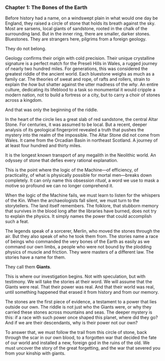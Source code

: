 ### **Chapter 1: The Bones of the Earth**

Before history had a name, on a windswept plain in what would one day be England, they raised a circle of stone that holds its breath against the sky. Most are sarsens, local giants of sandstone, rooted in the chalk of the surrounding land. But in the inner ring, there are smaller, darker stones. Bluestones. They are strangers here, pilgrims from a foreign geology.

They do not belong.

Geology confirms their origin with cold precision. Their unique crystalline signature is a perfect match for the Preseli Hills in Wales, a rugged journey of nearly two hundred miles. For generations, this was considered the greatest riddle of the ancient world. Each bluestone weighs as much as a family car. The theories of sweat and rope, of rafts and rollers, strain to explain the *how* but shatter against the utter madness of the *why*. An entire culture, dedicating its lifeblood to a task so monumental it would cripple a modern nation, not to build a fortress or a city, but to carry a choir of stones across a kingdom.

And that was only the beginning of the riddle.

In the heart of the circle lies a great slab of red sandstone, the central Altar Stone. For centuries, it was assumed to be local. But a recent, deeper analysis of its geological fingerprint revealed a truth that pushes the mystery into the realm of the impossible. The Altar Stone did not come from Wales. It came from the Orcadian Basin in northeast Scotland. A journey of at least four hundred and thirty miles.

It is the longest known transport of any megalith in the Neolithic world. An odyssey of stone that defies every rational explanation.

This is the point where the logic of the Machine—of efficiency, of practicality, of what is physically possible for mortal men—breaks down completely. It can only name this obsession *ritual*, a word we use to mask a motive so profound we can no longer comprehend it.

When the logic of the Machine fails, we must learn to listen for the whispers of the Kin. When the archaeologists fall silent, we must turn to the storytellers. The land itself remembers. The folklore, that stubborn memory that survives in the blood long after the libraries have burned, does not try to explain the physics. It simply names the power that could accomplish such a feat.

The legends speak of a sorcerer, Merlin, who moved the stones through the air. But they also speak of who he took them from. The stories name a race of beings who commanded the very bones of the Earth as easily as we command our own limbs, a people who were not bound by the plodding physics of muscle and friction. They were masters of a different law. The stories have a name for them.

They call them **Giants**.

This is where our investigation begins. Not with speculation, but with testimony. We will take the stories at their word. We will assume that the Giants were real. That their power was real. And that their world was real, until something happened that erased it from history and from our memory.

The stones are the first piece of evidence, a testament to a power that lies outside our own. The riddle is not just who the Giants were, or why they carried these stones across mountains and seas. The deeper mystery is this: if a race with such power once shaped this planet, where did they go? And if we are their descendants, why is their power not our own?

To answer that, we must follow the trail from this circle of stone, back through the scar in our own blood, to a forgotten war that decided the fate of our world and installed a new, foreign god in the ruins of the old. We must uncover the story of the great forgetting, and the war that severed you from your kinship with giants.